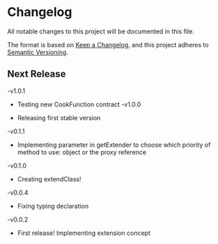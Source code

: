 # Changelog

All notable changes to this project will be documented in this file.

The format is based on [Keep a Changelog](https://keepachangelog.com/en/1.0.0/),
and this project adheres to [Semantic Versioning](https://semver.org/spec/v2.0.0.html).

## Next Release

-v1.0.1

- Testing new CookFunction contract
  -v1.0.0

- Releasing first stable version

-v0.1.1

- Implementing parameter in getExtender to choose which priority of method to use: object or the proxy reference

-v0.1.0

- Creating extendClass!

-v0.0.4

- Fixing typing declaration

-v0.0.2

- First release! Implementing extension concept

